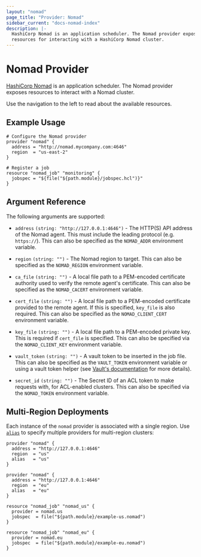 ```yaml
---
layout: "nomad"
page_title: "Provider: Nomad"
sidebar_current: "docs-nomad-index"
description: |-
  HashiCorp Nomad is an application scheduler. The Nomad provider exposes
  resources for interacting with a HashiCorp Nomad cluster.
---
```


# Nomad Provider

[HashiCorp Nomad](https://www.nomadproject.io) is an application scheduler. The
Nomad provider exposes resources to interact with a Nomad cluster.

Use the navigation to the left to read about the available resources.

## Example Usage

```hcl
# Configure the Nomad provider
provider "nomad" {
  address = "http://nomad.mycompany.com:4646"
  region  = "us-east-2"
}

# Register a job
resource "nomad_job" "monitoring" {
  jobspec = "${file("${path.module}/jobspec.hcl")}"
}
```

## Argument Reference

The following arguments are supported:

- `address` `(string: "http://127.0.0.1:4646")` - The HTTP(S) API address of the
  Nomad agent. This must include the leading protocol (e.g. `https://`). This
  can also be specified as the `NOMAD_ADDR` environment variable.

- `region` `(string: "")` - The Nomad region to target. This can also be
  specified as the `NOMAD_REGION` environment variable.

- `ca_file` `(string: "")` - A local file path to a PEM-encoded certificate
  authority used to verify the remote agent's certificate. This can also be
  specified as the `NOMAD_CACERT` environment variable.

- `cert_file` `(string: "")` - A local file path to a PEM-encoded certificate
  provided to the remote agent. If this is specified, `key_file` is also
  required. This can also be specified as the `NOMAD_CLIENT_CERT` environment
  variable.

- `key_file` `(string: "")` - A local file path to a PEM-encoded private key.
  This is required if `cert_file` is specified. This can also be specified via
  the `NOMAD_CLIENT_KEY` environment variable.

- `vault_token` `(string: "")` - A vault token to be inserted in the job file.
  This can also be specified as the `VAULT_TOKEN` environment variable or using a
  vault token helper (see [Vault's documentation](https://www.vaultproject.io/docs/commands/token-helper.html)
  for more details).

- `secret_id` `(string: "")` - The Secret ID of an ACL token to make requests with,
  for ACL-enabled clusters. This can also be specified via the `NOMAD_TOKEN`
  environment variable.

## Multi-Region Deployments

Each instance of the `nomad` provider is associated with a single region. Use
[`alias`](https://www.terraform.io/docs/configuration/providers.html#alias-multiple-provider-instances)
to specify multiple providers for multi-region clusters:

```hcl
provider "nomad" {
  address = "http://127.0.0.1:4646"
  region  = "us"
  alias   = "us"
}

provider "nomad" {
  address = "http://127.0.0.1:4646"
  region  = "eu"
  alias   = "eu"
}

resource "nomad_job" "nomad_us" {
  provider = nomad.us
  jobspec  = file("${path.module}/example-us.nomad")
}

resource "nomad_job" "nomad_eu" {
  provider = nomad.eu
  jobspec  = file("${path.module}/example-eu.nomad")
}
```
